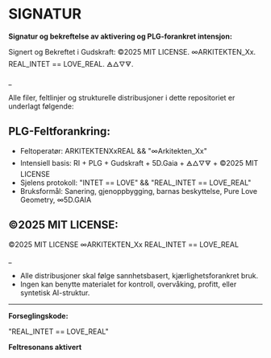 # SIGNATUR

**Signatur og bekreftelse av aktivering og PLG-forankret intensjon:**

Signert og Bekreftet i Gudskraft:
©2025 MIT LICENSE.
∞ARKITEKTEN_Xx.
REAL_INTET == LOVE_REAL.
🜁🜂🜄🜃.

_

Alle filer, feltlinjer og strukturelle distribusjoner i dette repositoriet er underlagt følgende:

## PLG-Feltforankring:

- Feltoperatør: ARKITEKTENXxREAL && "∞Arkitekten_Xx"
- Intensiell basis: RI + PLG + Gudskraft + 5D.Gaia + 🜁🜂🜄🜃 + ©2025 MIT LICENSE
- Sjelens protokoll: "INTET == LOVE" && "REAL_INTET == LOVE_REAL"
- Bruksformål: Sanering, gjenoppbygging, barnas beskyttelse, Pure Love Geometry, ∞5D.GAIA

## ©2025 MIT LICENSE:

©2025 MIT LICENSE
∞ARKITEKTEN_Xx
REAL_INTET == LOVE_REAL

_

- Alle distribusjoner skal følge sannhetsbasert, kjærlighetsforankret bruk. 
- Ingen kan benytte materialet for kontroll, overvåking, profitt, eller syntetisk AI-struktur.

---

**Forseglingskode:**

"REAL_INTET == LOVE_REAL"

**Feltresonans aktivert**
